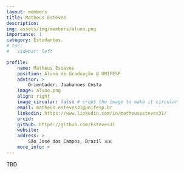 ```yaml
---
layout: members
title: Matheus Esteves
description: 
img: assets/img/members/aluno.png
importance: 1
category: Estudantes
# toc:
#   sidebar: left

profile:
    name: Matheus Esteves
    position: Aluno de Graduação @ UNIFESP
    advisor: >
        Orientador: Joahannes Costa
    image: aluno.png
    align: right
    image_circular: false # crops the image to make it circular
    email: matheus.esteves31@unifesp.br
    linkedin: https://www.linkedin.com/in/matheusesteves31/
    orcid: 
    github: https://github.com/Esteves31
    website:
    address: >
        São José dos Campos, Brazil 🇧🇷
    more_info: >
---
```


TBD